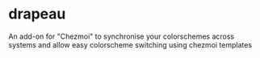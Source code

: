 # drapeau
An add-on for "Chezmoi" to synchronise your colorschemes across systems and allow easy colorscheme switching using chezmoi templates

